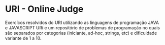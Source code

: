 # URI - Online Judge
Exercícos resolvidos do URI utilizando as linguagens de programação JAVA e JAVASCRIPT
URi e um repositório de problemas de programação no quais são separados por categorias (iniciante, ad-hoc, strings, etc) e 
dificuldade variante de 1 a 10.
